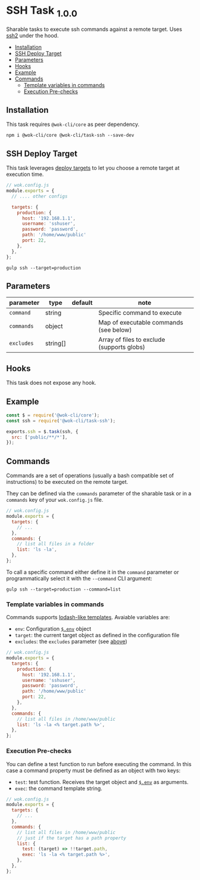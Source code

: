 # SSH Task <sub>1.0.0<sub>

Sharable tasks to execute ssh commands against a remote target. Uses [ssh2](https://github.com/mscdex/ssh2) under the hood.

<!-- TOC -->

- [Installation](#installation)
- [SSH Deploy Target](#ssh-deploy-target)
- [Parameters](#parameters)
- [Hooks](#hooks)
- [Example](#example)
- [Commands](#commands)
  - [Template variables in commands](#template-variables-in-commands)
  - [Execution Pre-checks](#execution-pre-checks)

<!-- /TOC -->

## Installation

This task requires `@wok-cli/core` as peer dependency.

```
npm i @wok-cli/core @wok-cli/task-ssh --save-dev
```

## SSH Deploy Target

This task leverages [deploy targets](packages/core/cli#deploy-targets) to let you choose a remote target at execution time.

```js
// wok.config.js
module.exports = {
  // .... other configs

  targets: {
    production: {
      host: '192.168.1.1',
      username: 'sshuser',
      password: 'password',
      path: '/home/www/public'
      port: 22,
    },
  },
};
```

```
gulp ssh --target=production
```

## Parameters

| parameter  | type     | default | note                                       |
| ---------- | -------- | ------- | ------------------------------------------ |
| `command`  | string   |         | Specific command to execute                |
| `commands` | object   |         | Map of executable commands (see below)     |
| `excludes` | string[] |         | Array of files to exclude (supports globs) |

## Hooks

This task does not expose any hook.

## Example

```js
const $ = require('@wok-cli/core');
const ssh = require('@wok-cli/task-ssh');

exports.ssh = $.task(ssh, {
  src: ['public/**/*'],
});
```

## Commands

Commands are a set of operations (usually a bash compatible set of instructions) to be executed on the remote target.

They can be defined via the `commands` parameter of the sharable task or in a `commands` key of your `wok.config.js` file.

```js
// wok.config.js
module.exports = {
  targets: {
    // ...
  },
  commands: {
    // list all files in a folder
    list: 'ls -la',
  },
};
```

To call a specific command either define it in the `command` parameter or programmatically select it with the `--command` CLI argument:

```
gulp ssh --target=production --command=list
```

### Template variables in commands

Commands supports [lodash-like templates](https://lodash.com/docs/4.17.14#template). Avaiable variables are:

- `env`: Configuration [`$.env`](/packages/core/configuration?id=env) object
- `target`: the current target object as defined in the configuration file
- `excludes`: the `excludes` parameter (see [above](#parameters))

```js
// wok.config.js
module.exports = {
  targets: {
    production: {
      host: '192.168.1.1',
      username: 'sshuser',
      password: 'password',
      path: '/home/www/public'
      port: 22,
    },
  },
  commands: {
    // list all files in /home/www/public
    list: 'ls -la <% target.path %>',
  },
};
```

### Execution Pre-checks

You can define a test function to run before executing the command. In this case a command property must be defined as an object with two keys:

- `test`: test function. Receives the target object and [`$.env`](packages/core/configuration#env) as arguments.
- `exec`: the command template string.

```js
// wok.config.js
module.exports = {
  targets: {
    // ...
  },
  commands: {
    // list all files in /home/www/public
    // just if the target has a path property
    list: {
      test: (target) => !!target.path,
      exec: 'ls -la <% target.path %>',
    },
  },
};
```
